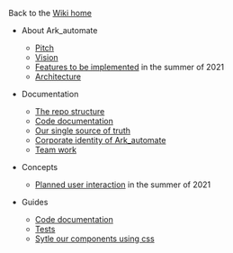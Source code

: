 Back to the [Wiki home](https://github.com/bptlab/ark_automate/wiki)

  - About Ark_automate
    - [Pitch](https://github.com/bptlab/ark_automate/wiki/Vision-for-Ark-automate#Pitch)
    - [Vision](https://github.com/bptlab/ark_automate/wiki/Vision-for-Ark-automate)
    - [Features to be implemented](https://github.com/bptlab/ark_automate/wiki/Vision-for-Ark-automate#Until-summer-2021-we-want-to-implement-a-first-working-web-app-for-our-use-case) in the summer of 2021
    - [Architecture](https://github.com/bptlab/ark_automate/wiki/Vision-for-Ark-automate#Architecture)

- Documentation
    - [The repo structure](https://github.com/bptlab/ark_automate/wiki/Documentation-Folder-structure)
    - [Code documentation](https://bptlab.github.io/ark_automate/)
    - [Our single source of truth](https://github.com/bptlab/ark_automate/wiki/Documentation-single-source-of-truth)
    - [Corporate identity of Ark_automate](https://github.com/bptlab/ark_automate/wiki/Documentation-Corporate-Identity)
    - [Team work](https://github.com/bptlab/ark_automate/wiki/Team-Scrum-process)

- Concepts
    - [Planned user interaction](https://github.com/bptlab/ark_automate/wiki/concept-Starting-and-orchestrating-Bots) in the summer of 2021

- Guides
    - [Code documentation](https://github.com/bptlab/ark_automate/wiki/How-to-write-code-documentation)
    - [Tests](https://github.com/bptlab/ark_automate/wiki/How-to-write-tests)
    - [Sytle our components using css](https://github.com/bptlab/ark_automate/wiki/How-to-style-using-css)